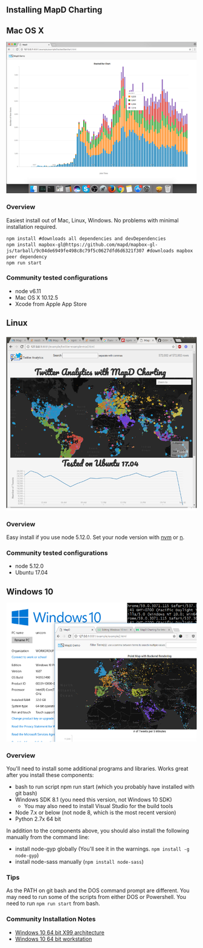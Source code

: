 ## Installing MapD Charting
## Mac OS X
![](img/mac-charting.png)

### Overview

Easiest install out of Mac, Linux, Windows. No problems with minimal installation required.

    npm install #downloads all dependencies and devDependencies
    npm install mapbox-gl@https://github.com/mapd/mapbox-gl-js/tarball/9c04de6949fe498c8c79f5c0627dfd6d6321f307 #downloads mapbox peer dependency
    npm run start

### Community tested configurations

- node v6.11
- Mac OS X 10.12.5
- Xcode from Apple App Store

## Linux

![](img/linux-charting.png)

### Overview

Easy install if you use node 5.12.0. Set your node version with 
[nvm](https://github.com/creationix/nvm/blob/master/README.md) or 
[n](https://github.com/tj/n).

### Community tested configurations

- node 5.12.0
- Ubuntu 17.04

## Windows 10

![](img/windows-charting.png)

### Overview
 You'll need to install some additional programs and libraries. Works great after you install these 
 components:

- bash to run script npm run start (which you probably have installed with git bash)
- Windows SDK 8.1 (you need this version, not Windows 10 SDK)
    - You may also need to install Visual Studio for the build tools
- Node 7.x or below (not node 8, which is the most recent version)
- Python 2.7x 64 bit 

In addition to the components above, you should also install the following manually
from the command line:

- install node-gyp globally (You'll see it in the warnings. `npm install -g node-gyp`)
- install node-sass manually (`npm install node-sass`)

### Tips

As the PATH on git bash and the DOS command prompt are different. You may need to run 
some of the scripts from either DOS or Powershell. You need to run `npm run start` from bash.

### Community Installation Notes

- [Windows 10 64 bit X99 architecture](https://medium.com/@wildcharting/mapd-charting-windows-10-install-adventures-and-tips-efc23359e20c)
- [Windows 10 64 bit workstation](https://medium.com/@wildcharting/mapd-charting-for-interactive-fun-412711a376f0)